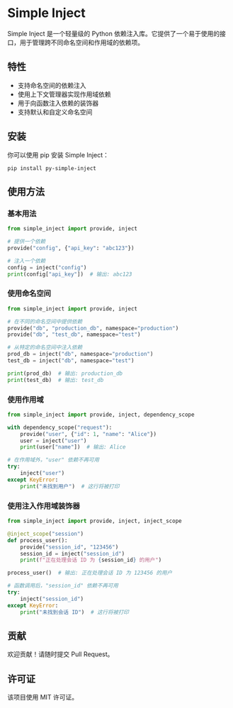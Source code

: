 # Simple Inject

Simple Inject 是一个轻量级的 Python 依赖注入库。它提供了一个易于使用的接口，用于管理跨不同命名空间和作用域的依赖项。

## 特性

- 支持命名空间的依赖注入
- 使用上下文管理器实现作用域依赖
- 用于向函数注入依赖的装饰器
- 支持默认和自定义命名空间

## 安装

你可以使用 pip 安装 Simple Inject：

```
pip install py-simple-inject
```

## 使用方法

### 基本用法

```python
from simple_inject import provide, inject

# 提供一个依赖
provide("config", {"api_key": "abc123"})

# 注入一个依赖
config = inject("config")
print(config["api_key"])  # 输出: abc123
```

### 使用命名空间

```python
from simple_inject import provide, inject

# 在不同的命名空间中提供依赖
provide("db", "production_db", namespace="production")
provide("db", "test_db", namespace="test")

# 从特定的命名空间中注入依赖
prod_db = inject("db", namespace="production")
test_db = inject("db", namespace="test")

print(prod_db)  # 输出: production_db
print(test_db)  # 输出: test_db
```

### 使用作用域

```python
from simple_inject import provide, inject, dependency_scope

with dependency_scope("request"):
    provide("user", {"id": 1, "name": "Alice"})
    user = inject("user")
    print(user["name"])  # 输出: Alice

# 在作用域外，"user" 依赖不再可用
try:
    inject("user")
except KeyError:
    print("未找到用户")  # 这行将被打印
```

### 使用注入作用域装饰器

```python
from simple_inject import provide, inject, inject_scope

@inject_scope("session")
def process_user():
    provide("session_id", "123456")
    session_id = inject("session_id")
    print(f"正在处理会话 ID 为 {session_id} 的用户")

process_user()  # 输出: 正在处理会话 ID 为 123456 的用户

# 函数调用后，"session_id" 依赖不再可用
try:
    inject("session_id")
except KeyError:
    print("未找到会话 ID")  # 这行将被打印
```

## 贡献

欢迎贡献！请随时提交 Pull Request。

## 许可证

该项目使用 MIT 许可证。